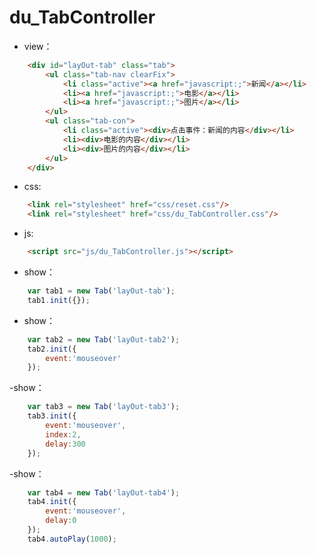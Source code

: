 # du_TabController

- view：
```html
    <div id="layOut-tab" class="tab">
        <ul class="tab-nav clearFix">
            <li class="active"><a href="javascript:;">新闻</a></li>
            <li><a href="javascript:;">电影</a></li>
            <li><a href="javascript:;">图片</a></li>
        </ul>
        <ul class="tab-con">
            <li class="active"><div>点击事件：新闻的内容</div></li>
            <li><div>电影的内容</div></li>
            <li><div>图片的内容</div></li>
        </ul>
    </div>
```
- css:
```html
    <link rel="stylesheet" href="css/reset.css"/>
    <link rel="stylesheet" href="css/du_TabController.css"/>
```
- js:
```html
    <script src="js/du_TabController.js"></script>
```
- show：
```javascript
    var tab1 = new Tab('layOut-tab');
    tab1.init({});
```
- show：
```javascript
    var tab2 = new Tab('layOut-tab2');
    tab2.init({
        event:'mouseover'
    });
```
-show：
```javascript
    var tab3 = new Tab('layOut-tab3');
    tab3.init({
        event:'mouseover',
        index:2,
        delay:300
    });
```
-show：
```javascript
    var tab4 = new Tab('layOut-tab4');
    tab4.init({
        event:'mouseover',
        delay:0
    });
    tab4.autoPlay(1000);
```
